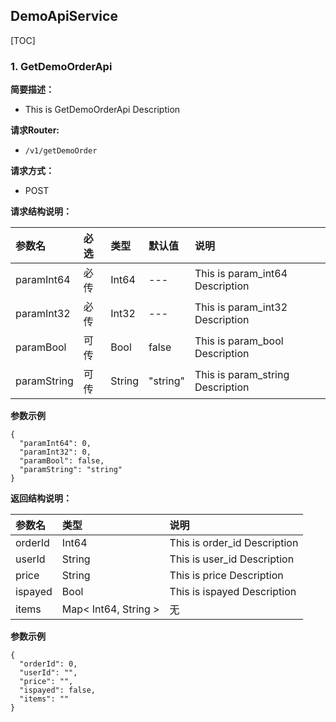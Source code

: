 
## DemoApiService

[TOC]


### 1. GetDemoOrderApi   

**简要描述：**

- This is GetDemoOrderApi Description

**请求Router:**
- ` /v1/getDemoOrder `

**请求方式：**
- POST


**请求结构说明：**

|参数名|必选|类型|默认值|说明|
|:---|:---|:---|:---|:---|
|paramInt64|必传|Int64|---|This is param_int64 Description|
|paramInt32|必传|Int32|---|This is param_int32 Description|
|paramBool|可传|Bool|false|This is param_bool Description|
|paramString|可传|String|"string"|This is param_string Description|



**参数示例**

```
{
  "paramInt64": 0,
  "paramInt32": 0,
  "paramBool": false,
  "paramString": "string"
}
```



**返回结构说明：**

|参数名|类型|说明|
|:---|:---|:---|
|orderId|Int64|This is order_id Description|
|userId|String|This is user_id Description|
|price|String|This is price Description|
|ispayed|Bool|This is ispayed Description|
|items|Map< Int64, String >|无|



**参数示例**

```
{
  "orderId": 0,
  "userId": "",
  "price": "",
  "ispayed": false,
  "items": ""
}
```


​    
​    
